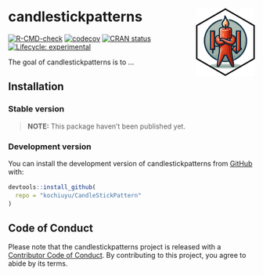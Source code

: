 
<!-- README.md is generated from README.Rmd. Please edit that file -->

# candlestickpatterns <img src="man/figures/logo.png" align="right" height="138" alt="" />

<!-- badges: start -->

[![R-CMD-check](https://github.com/serkor1/candlestick-patterns/actions/workflows/R-CMD-check.yaml/badge.svg)](https://github.com/serkor1/candlestick-patterns/actions/workflows/R-CMD-check.yaml)
[![codecov](https://codecov.io/gh/serkor1/candlestick-patterns/graph/badge.svg?token=D3Z3J1ILFQ)](https://codecov.io/gh/serkor1/candlestick-patterns)
[![CRAN
status](https://www.r-pkg.org/badges/version/candlestickpatterns)](https://CRAN.R-project.org/package=candlestickpatterns)
[![Lifecycle:
experimental](https://img.shields.io/badge/lifecycle-experimental-orange.svg)](https://lifecycle.r-lib.org/articles/stages.html#experimental)
<!-- badges: end -->

The goal of candlestickpatterns is to …

## Installation

### Stable version

> **NOTE:** This package haven’t been published yet.

### Development version

You can install the development version of candlestickpatterns from
[GitHub](https://github.com/) with:

``` r
devtools::install_github(
  repo = "kochiuyu/CandleStickPattern"
)
```

## Code of Conduct

Please note that the candlestickpatterns project is released with a
[Contributor Code of
Conduct](https://contributor-covenant.org/version/2/1/CODE_OF_CONDUCT.html).
By contributing to this project, you agree to abide by its terms.
